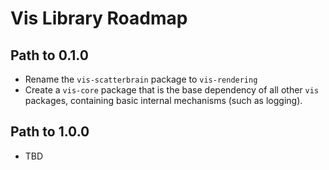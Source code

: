 # Vis Library Roadmap

## Path to 0.1.0
- Rename the `vis-scatterbrain` package to `vis-rendering`
- Create a `vis-core` package that is the base dependency of all other `vis` packages, containing basic internal mechanisms (such as logging).

## Path to 1.0.0
- TBD